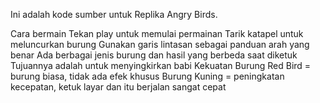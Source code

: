 Ini adalah kode sumber untuk Replika Angry Birds.

Cara bermain
Tekan play untuk memulai permainan
Tarik katapel untuk meluncurkan burung
Gunakan garis lintasan sebagai panduan arah yang benar
Ada berbagai jenis burung dan hasil yang berbeda saat diketuk
Tujuannya adalah untuk menyingkirkan babi
Kekuatan Burung
Red Bird = burung biasa, tidak ada efek khusus
Burung Kuning = peningkatan kecepatan, ketuk layar dan itu berjalan sangat cepat
